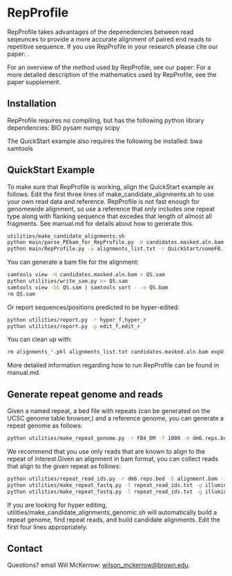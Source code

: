 # RepProfile
RepProfile takes advantages of the depenedencies between read seqeunces to provide a more accurate alignment of paired end reads to repetitive sequence. If you use RepProfile in your research please cite our paper: <PAPER INFO>.

For an overview of the method used by RepProfile, see our paper:
<PAPER INFO>
For a more detailed description of the mathematics used by RepProfile, see the paper supplement.

## Installation
RepProfile requires no compiling, but has the following python library dependencies:
BIO
pysam
numpy
scipy

The QuickStart example also requires the following be installed:
bwa
samtools

## QuickStart Example
To make sure that RepProfile is working, align the QuickStart example as follows. Edit the first three lines of make_candidate_alignments.sh to use your own read data and reference. RepProfile is not fast enough for genomewide alignment, so use a reference that only includes one repeat type along with flanking sequence that excedes that length of almost all fragments. See manual.md for details about how to generate this.

```bash
utilities/make_candidate_alignments.sh 
python main/parse_PEbam_for_RepProfile.py -b candidates.masked.aln.bam -r QuickStart/reads_R1.fastq,QuickStart/reads_R2.fastq -g QuickStart/someFB.fa -m 4
python main/RepProfile.py -a alignments_list.txt -r QuickStart/someFB.fa -p QuickStart/HyperEditingPrior.txt -n 5
```

You can generate a bam file for the alignment:
```bash
samtools view -H candidates.masked.aln.bam > QS.sam
python utilities/write_sam.py >> QS.sam
samtools view -bS QS.sam | samtools sort - -o QS.bam
rm QS.sam
```

Or report sequences/positions predicted to be hyper-edited:
```bash
python utilities/report.py -r hyper_f,hyper_r
python utilities/report.py -p edit_f,edit_r
```

You can clean up with:
```bash
rm alignments_*.pkl alignments_list.txt candidates.masked.aln.bam expU_f.pkl expU_r.pkl f_prob.pkl pos_type.pkl rep_type.pkl r_prob.pkl genome_profile_f.pkl genome_profile_initial.pkl genome_profile_r.pkl
```

More detailed information regarding how to run RepProfile can be found in manual.md.

## Generate repeat genome and reads
Given a named repeat, a bed file with repeats (can be generated on the UCSC genome table browser,) and a reference genome, you can generate a repeat genome as follows:
```bash
python utilities/make_repeat_genome.py -r FB4_DM -f 1000 -m dm6.reps.bed -g dm6.fa > repeatgenome.fa
```
We recommend that you use only reads that are known to align to the repeat of interest.Given an alignment in bam format, you can collect reads that align to the given repeat as follows:
```bash
python utilities/repeat_read_ids.py -r dm6.reps.bed -b alignment.bam -i FB4_DM > repeat_read_ids.txt
python utilities/make_repeat_fastq.py -l repeat_read_ids.txt -g illumina_reads_R1.fastq.gz > reads_R1.fastq
python utilities/make_repeat_fastq.py -l repeat_read_ids.txt -g illumina_reads_R2.fastq.gz > reads_R2.fastq
```

If you are looking for hyper editing, utilities/make_candidate_alignments_genomic.sh will automatically build a repeat genome, find repeat reads, and build candidate alignments. Edit the first four lines appropriately.

## Contact
Questions? email Will McKerrow: wilson_mckerrow@brown.edu.